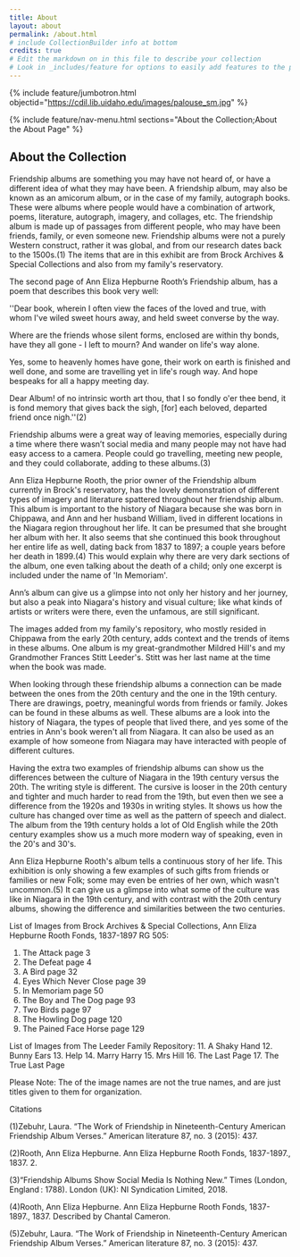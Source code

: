 ```yaml
---
title: About
layout: about
permalink: /about.html
# include CollectionBuilder info at bottom
credits: true
# Edit the markdown on in this file to describe your collection
# Look in _includes/feature for options to easily add features to the page
---
```


{% include feature/jumbotron.html objectid="https://cdil.lib.uidaho.edu/images/palouse_sm.jpg" %}

{% include feature/nav-menu.html sections="About the Collection;About the About Page" %}

## About the Collection

Friendship albums are something you may have not heard of, or have a different idea of what they may have been. A friendship album, may also be known as an amicorum album, or in the case of my family, autograph books. These were albums where people would have a combination of artwork, poems, literature, autograph, imagery, and collages, etc. The friendship album is made up of passages from different people, who may have been friends, family, or even someone new. Friendship albums were not a purely Western construct, rather it was global, and from our research dates back to the 1500s.(1) The items that are in this exhibit are from Brock Archives & Special Collections and also from my family's reservatory.

The second page of Ann Eliza Hepburne Rooth’s Friendship album, has a poem that describes this book very well:

''Dear book, wherein I often view the faces of the loved and true, with whom I've wiled sweet hours away, and held sweet converse by the way. 

Where are the friends whose silent forms, enclosed are within thy bonds, have they all gone - I left to mourn? And wander on life's way alone. 

Yes, some to heavenly homes have gone, their work on earth is finished and well done, and some are travelling yet in life's rough way. And hope bespeaks for all a happy meeting day. 

Dear Album! of no intrinsic worth art thou, that I so fondly o'er thee bend, it is fond memory that gives back the sigh, [for] each beloved, departed friend once nigh.''(2)

Friendship albums were a great way of leaving memories, especially during a time where there wasn’t social media and many people may not have had easy access to a camera. People could go travelling, meeting new people, and they could collaborate, adding to these albums.(3) 

Ann Eliza Hepburne Rooth, the prior owner of the Friendship album currently in Brock's reservatory, has the lovely demonstration of different types of imagery and literature spattered throughout her friendship album. This album is important to the history of Niagara because she was born in Chippawa, and Ann and her husband William, lived in different locations in the Niagara region throughout her life. It can be presumed that she brought her album with her. It also seems that she continued this book throughout her entire life as well, dating back from 1837 to 1897; a couple years before her death in 1899.(4) This would explain why there are very dark sections of the album, one even talking about the death of a child; only one excerpt is included under the name of 'In Memoriam'. 

Ann’s album can give us a glimpse into not only her history and her journey, but also a peak into Niagara's history and visual culture; like what kinds of artists or writers were there, even the unfamous, are still significant. 

The images added from my family's repository, who mostly resided in Chippawa from the early 20th century, adds context and the trends of items in these albums. One album is my great-grandmother Mildred Hill's and my Grandmother Frances Stitt Leeder's. Stitt was her last name at the time when the book was made. 

When looking through these friendship albums a connection can be made between the ones from the 20th century and the one in the 19th century. There are drawings, poetry, meaningful words from friends or family. Jokes can be found in these albums as well. These albums are a look into the history of Niagara, the types of people that lived there, and yes some of the entries in Ann's book weren't all from Niagara. It can also be used as an example of how someone from Niagara may have interacted with people of different cultures.

Having the extra two examples of friendship albums can show us the differences between the culture of Niagara in the 19th century versus the 20th. The writing style is different. The cursive is looser in the 20th century and tighter and much harder to read from the 19th, but even then we see a difference from the 1920s and 1930s in writing styles. It shows us how the culture has changed over time as well as the pattern of speech and dialect. The album from the 19th century holds a lot of Old English while the 20th century examples show us a much more modern way of speaking, even in the 20's and 30's.

Ann Eliza Hepburne Rooth's album tells a continuous story of her life. This exhibition is only showing a few examples of such gifts from friends or families or new Folk; some may even be entries of her own, which wasn't uncommon.(5) It can give us a glimpse into what some of the culture was like in Niagara in the 19th century, and with contrast with the 20th century albums, showing the difference and similarities between the two centuries. 


List of Images from Brock Archives & Special Collections, Ann Eliza Hepburne Rooth Fonds, 1837-1897 RG 505:
1. The Attack page 3
2. The Defeat page 4
3. A Bird page 32
4. Eyes Which Never Close page 39
5. In Memoriam page 50
6. The Boy and The Dog page 93
7. Two Birds page 97
8. The Howling Dog page 120
9. The Pained Face Horse page 129

List of Images from The Leeder Family Repository:
11. A Shaky Hand
12. Bunny Ears
13. Help 
14. Marry Harry 
15. Mrs Hill
16. The Last Page
17. The True Last Page

Please Note:
The of the image names are not the true names, and are just titles given to them for organization.

Citations

  (1)Zebuhr, Laura. “The Work of Friendship in Nineteenth-Century American Friendship Album Verses.” American literature 87, no. 3 (2015): 437.
  
  (2)Rooth, Ann Eliza Hepburne. Ann Eliza Hepburne Rooth Fonds, 1837-1897., 1837. 2.
  
  (3)“Friendship Albums Show Social Media Is Nothing New.” Times (London, England : 1788). London (UK): NI Syndication Limited, 2018.
   
  (4)Rooth, Ann Eliza Hepburne. Ann Eliza Hepburne Rooth Fonds, 1837-1897., 1837. Described by Chantal Cameron.
  
  (5)Zebuhr, Laura. “The Work of Friendship in Nineteenth-Century American Friendship Album Verses.” American literature 87, no. 3 (2015): 437.
